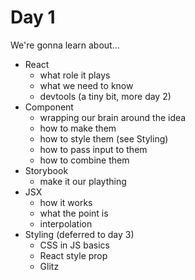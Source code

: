 # Day 1

We're gonna learn about...

- React
  - what role it plays
  - what we need to know
  - devtools (a tiny bit, more day 2)
- Component
  - wrapping our brain around the idea
  - how to make them
  - how to style them (see Styling)
  - how to pass input to them
  - how to combine them
- Storybook
  - make it our plaything
- JSX
  - how it works
  - what the point is
  - interpolation
- Styling (deferred to day 3)
  - CSS in JS basics
  - React style prop
  - Glitz

